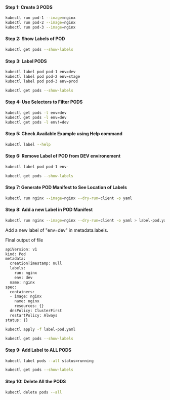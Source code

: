 
#### Step 1: Create 3 PODS 
```sh
kubectl run pod-1 --image=nginx
kubectl run pod-2 --image=nginx 
kubectl run pod-3 --image=nginx 
```

#### Step 2: Show Labels of POD
```sh
kubectl get pods --show-labels
```

#### Step 3: Label PODS
```sh
kubectl label pod pod-1 env=dev
kubectl label pod pod-2 env=stage
kubectl label pod pod-3 env=prod
```
```sh
kubectl get pods --show-labels
```

#### Step 4: Use Selectors to Filter PODS 
```sh
kubectl get pods -l env=dev
kubectl get pods -l env=dev
kubectl get pods -l env!=dev
```
#### Step 5: Check Available Example using Help command
```sh
kubectl label --help
```

#### Step 6: Remove Label of POD from DEV environement
```sh
kubectl label pod pod-1 env-
```

```sh
kubectl get pods --show-labels
```

#### Step 7: Generate POD Manifest to See Location of Labels
```sh
kubectl run nginx --image=nginx --dry-run=client -o yaml
```
#### Step 8: Add a new Label in POD Manifest
```sh
kubectl run nginx --image=nginx --dry-run=client -o yaml > label-pod.yaml
```
Add a new label of "env=dev" in metadata.labels.

Final output of file

```sh
apiVersion: v1
kind: Pod
metadata:
  creationTimestamp: null
  labels:
    run: nginx
    env: dev
  name: nginx
spec:
  containers:
  - image: nginx
    name: nginx
    resources: {}
  dnsPolicy: ClusterFirst
  restartPolicy: Always
status: {}
```
```sh
kubectl apply -f label-pod.yaml
```
```sh
kubectl get pods --show-labels
```
#### Step 9: Add Label to ALL PODS
```sh
kubectl label pods --all status=running
```
```sh
kubectl get pods --show-labels
```
#### Step 10: Delete All the PODS
```sh
kubectl delete pods --all
```
